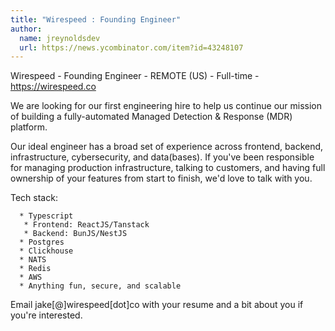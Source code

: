 ```yaml
---
title: "Wirespeed : Founding Engineer"
author:
  name: jreynoldsdev
  url: https://news.ycombinator.com/item?id=43248107
---
```

Wirespeed - Founding Engineer - REMOTE (US) - Full-time - <a href="https:&#x2F;&#x2F;wirespeed.co" rel="nofollow">https:&#x2F;&#x2F;wirespeed.co</a>

We are looking for our first engineering hire to help us continue our mission of building a fully-automated Managed Detection &amp; Response (MDR) platform.

Our ideal engineer has a broad set of experience across frontend, backend, infrastructure, cybersecurity, and data(bases). If you&#x27;ve been responsible for managing production infrastructure, talking to customers, and having full ownership of your features from start to finish, we&#x27;d love to talk with you.

Tech stack:

<pre><code>  * Typescript
   * Frontend: ReactJS&#x2F;Tanstack
   * Backend: BunJS&#x2F;NestJS
  * Postgres
  * Clickhouse
  * NATS
  * Redis
  * AWS
  * Anything fun, secure, and scalable
</code></pre>
Email jake[@]wirespeed[dot]co with your resume and a bit about you if you&#x27;re interested.
<JobApplication />
